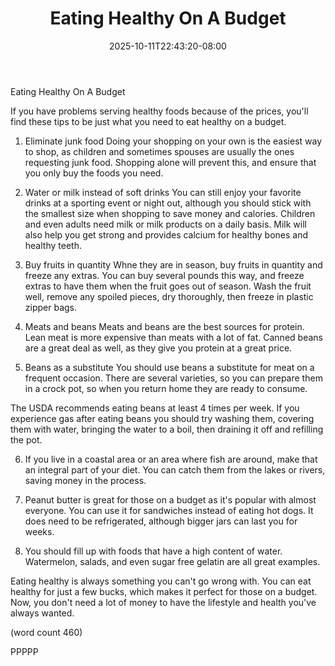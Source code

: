 ﻿---
title: "Eating Healthy On A Budget"
date: 2025-10-11T22:43:20-08:00
description: "Healthy Eating Tips for Web Success"
featured_image: "/images/Healthy Eating.jpg"
tags: ["Healthy Eating"]
---

Eating Healthy On A Budget

If you have problems serving healthy foods because
of the prices, you'll find these tips to be just
what you need to eat healthy on a budget.

1.  Eliminate junk food
Doing your shopping on your own is the easiest way
to shop, as children and sometimes spouses are 
usually the ones requesting junk food.  Shopping
alone will prevent this, and ensure that you only
buy the foods you need.

2.  Water or milk instead of soft drinks
You can still enjoy your favorite drinks at a 
sporting event or night out, although you should
stick with the smallest size when shopping to save
money and calories.  Children and even adults need
milk or milk products on a daily basis.  Milk will
also help you get strong and provides calcium for
healthy bones and healthy teeth.

3.  Buy fruits in quantity
Whne they are in season, buy fruits in quantity
and freeze any extras.  You can buy several pounds
this way, and freeze extras to have them when the
fruit goes out of season.  Wash the fruit well, 
remove any spoiled pieces, dry thoroughly, then
freeze in plastic zipper bags.

4.  Meats and beans
Meats and beans are the best sources for protein.
Lean meat is more expensive than meats with a lot
of fat.  Canned beans are a great deal as well,
as they give you protein at a great price.

5.  Beans as a substitute
You should use beans a substitute for meat on a
frequent occasion.  There are several varieties, 
so you can prepare them in a crock pot, so when 
you return home they are ready to consume.

The USDA recommends eating beans at least 4 times
per week.  If you experience gas after eating 
beans you should try washing them, covering them
with water, bringing the water to a boil, then
draining it off and refilling the pot.  

6.  If you live in a coastal area or an area 
where fish are around, make that an integral
part of your diet.  You can catch them from the
lakes or rivers, saving money in the process.

7.  Peanut butter is great for those on a budget
as it's popular with almost everyone.  You can 
use it for sandwiches instead of eating hot 
dogs.  It does need to be refrigerated, although
bigger jars can last you for weeks.

8.  You should fill up with foods that have a high
content of water.  Watermelon, salads, and even 
sugar free gelatin are all great examples.  

Eating healthy is always something you can't go 
wrong with.  You can eat healthy for just a few
bucks, which makes it perfect for those on a 
budget. Now, you don't need a lot of money to have
the lifestyle and health you've always wanted.

(word count 460)

PPPPP
